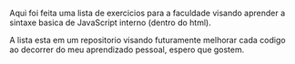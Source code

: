 Aqui foi feita uma lista de exercicios para a faculdade visando aprender a 
sintaxe basica de JavaScript interno (dentro do html).

A lista esta em um repositorio visando futuramente melhorar cada codigo ao 
decorrer do meu aprendizado pessoal, espero que gostem.
